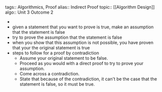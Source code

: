 tags:: Algorithmics, Proof
alias:: Indirect Proof
topic:: [[Algorithm Design]]
algo:: Unit 3 Outcome 2

-
- given a statement that you want to prove is true, make an assumption that the statement is false
- try to prove the assumption that the statement is false
- when you show that this assumption is not possible, you have proven that your the original statement is true
- steps to follow for a proof by contradiction
	- Assume your original statement to be false.
	- Proceed as you would with a direct proof to try to prove your assumption.
	- Come across a contradiction.
	- State that because of the contradiction, it can't be the case that the statement is false, so it must be true.